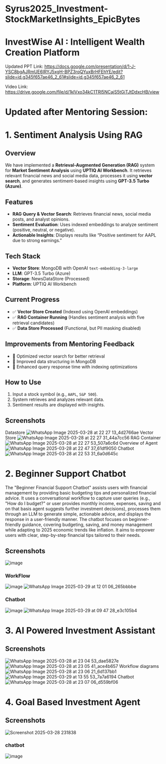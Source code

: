 # Syrus2025_Investment-StockMarketInsights_EpicBytes
 #      InvestWise AI : Intelligent Wealth Creation Platform

Updated PPT Link: https://docs.google.com/presentation/d/1-J-YSC8bgAJRmUE6IRYJ5xgH-BPZ3rqQYuxBrHFEhYE/edit?slide=id.g345f657ae46_2_61#slide=id.g345f657ae46_2_61


Video Link: https://drive.google.com/file/d/1klVxo34kC1TRl5NCajS5tGiTJtDdxcHB/view

# Updated after Mentoring Session:

# 1. Sentiment Analysis Using RAG

## Overview
We have implemented a **Retrieval-Augmented Generation (RAG)** system for **Market Sentiment Analysis** using **UPTIQ AI Workbench**. It retrieves relevant financial news and social media data, processes it using **vector search**, and generates sentiment-based insights using **GPT-3.5 Turbo (Azure)**.

## Features
- **RAG Query & Vector Search**: Retrieves financial news, social media posts, and analyst opinions.
- **Sentiment Evaluation**: Uses indexed embeddings to analyze sentiment (positive, neutral, or negative).
- **Actionable Insights**: Displays results like “Positive sentiment for AAPL due to strong earnings.”

## Tech Stack
- **Vector Store**: MongoDB with OpenAI `text-embedding-3-large`
- **LLM**: GPT-3.5 Turbo (Azure)
- **Storage**: NewsDataStore (Processed)
- **Platform**: UPTIQ AI Workbench

## Current Progress
- ✅ **Vector Store Created** (Indexed using OpenAI embeddings)
- ✅ **RAG Container Running** (Handles sentiment analysis with five retrieval candidates)
- ✅ **Data Store Processed** (Functional, but PII masking disabled)

## Improvements from Mentoring Feedback
- 🔹 Optimized vector search for better retrieval
- 🔹 Improved data structuring in MongoDB
- 🔹 Enhanced query response time with indexing optimizations

## How to Use
1. Input a stock symbol (e.g., `AAPL`, `S&P 500`).
2. System retrieves and analyzes relevant data.
3. Sentiment results are displayed with insights.

## Screenshots
Datastore
![WhatsApp Image 2025-03-28 at 22 27 13_4d2766ae](https://github.com/user-attachments/assets/35b28094-db93-4270-84f3-4558859202b0)
Vector Store
![WhatsApp Image 2025-03-28 at 22 27 31_44a7cc56](https://github.com/user-attachments/assets/7db72aad-4c8a-4d3e-8b14-3b787007f2b5)
RAG Container
![WhatsApp Image 2025-03-28 at 22 27 53_507a6c6d](https://github.com/user-attachments/assets/1e06c3f5-c0da-405a-aecb-27e1abff57cd)
Overview of Agent
![WhatsApp Image 2025-03-28 at 22 47 37_61df9050](https://github.com/user-attachments/assets/ed72319d-0148-4ace-b9c1-b1ac93898a03)
Chatbot
![WhatsApp Image 2025-03-28 at 22 53 31_6a0d645c](https://github.com/user-attachments/assets/81bd790b-2418-488d-b070-7ac11cbdbca5)

# 2. Beginner Support Chatbot

The "Beginner Financial Support Chatbot" assists users with financial management by providing basic budgeting tips and personalized financial advice. It uses a conversational workflow to capture user queries (e.g., "How do I budget?" or user provides monthly income, expenses, saving and on that basis agent suggests further investment decisions), processes them through an LLM to generate simple, actionable advice, and displays the response in a user-friendly manner. The chatbot focuses on beginner-friendly guidance, covering budgeting, saving, and money management while adapting to 2025 economic trends like inflation. It aims to empower users with clear, step-by-step financial tips tailored to their needs.


## Screenshots
![image](https://github.com/user-attachments/assets/200ce9e4-e200-4d23-95dc-5d398d5f531e)
### WorkFlow
![image](https://github.com/user-attachments/assets/cc85cf51-2ab3-4b42-9fe2-16605e4a21ff)
![WhatsApp Image 2025-03-29 at 12 01 06_265bbbbe](https://github.com/user-attachments/assets/cacf6536-a006-4f2e-88a6-6020056b53b4)
### Chatbot
![image](https://github.com/user-attachments/assets/b2f8f295-f363-4a35-90d0-5188f6413b1d)
![WhatsApp Image 2025-03-29 at 09 47 28_e3c105b4](https://github.com/user-attachments/assets/36fef01d-db98-465e-8e0b-24611b86b406)


# 3. AI Powered Investment Assistant

## Screenshots
![WhatsApp Image 2025-03-28 at 23 04 53_dae5827e](https://github.com/user-attachments/assets/e9518439-9b78-4198-8bcb-557d038ffdc5)
![WhatsApp Image 2025-03-28 at 23 05 41_ace4b657](https://github.com/user-attachments/assets/6fdf98fb-7794-4f3c-87cd-158fbe4a2486)
Workflow diagrams
![WhatsApp Image 2025-03-28 at 23 06 21_6d137bb1](https://github.com/user-attachments/assets/d1b49d7f-a2fe-45bf-ae3d-f282edf09067)
![WhatsApp Image 2025-03-29 at 13 55 53_7a7a6194](https://github.com/user-attachments/assets/fc6c928d-d7f4-414d-9ad6-c5e42d154cb0)
Chatbot
![WhatsApp Image 2025-03-28 at 23 07 06_d559bf06](https://github.com/user-attachments/assets/151ca860-8b28-4afb-889c-788252bbd388)


# 4. Goal Based Investment Agent

## Screenshots
![Screenshot 2025-03-28 231838](https://github.com/user-attachments/assets/9d9ca7e1-b073-4321-a792-38471c2f689b)
### chatbot
![image](https://github.com/user-attachments/assets/3b2a0cc1-4651-44cc-88ec-520e2211335a)
